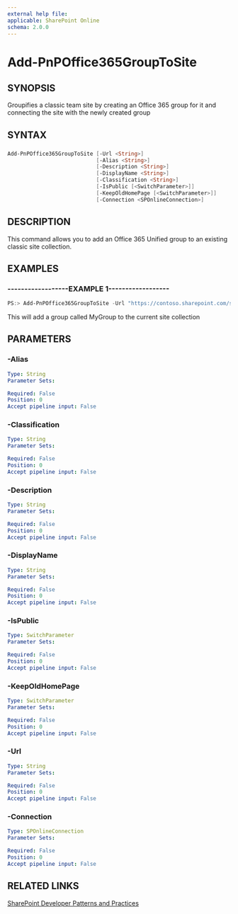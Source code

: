 ```yaml
---
external help file:
applicable: SharePoint Online
schema: 2.0.0
---
```

# Add-PnPOffice365GroupToSite

## SYNOPSIS
Groupifies a classic team site by creating an Office 365 group for it and connecting the site with the newly created group

## SYNTAX 

### 
```powershell
Add-PnPOffice365GroupToSite [-Url <String>]
                            [-Alias <String>]
                            [-Description <String>]
                            [-DisplayName <String>]
                            [-Classification <String>]
                            [-IsPublic [<SwitchParameter>]]
                            [-KeepOldHomePage [<SwitchParameter>]]
                            [-Connection <SPOnlineConnection>]
```

## DESCRIPTION
This command allows you to add an Office 365 Unified group to an existing classic site collection.

## EXAMPLES

### ------------------EXAMPLE 1------------------
```powershell
PS:> Add-PnPOffice365GroupToSite -Url "https://contoso.sharepoint.com/sites/FinanceTeamsite" -Alias "FinanceTeamsite" -DisplayName = "My finance team site group"
```

This will add a group called MyGroup to the current site collection

## PARAMETERS

### -Alias


```yaml
Type: String
Parameter Sets: 

Required: False
Position: 0
Accept pipeline input: False
```

### -Classification


```yaml
Type: String
Parameter Sets: 

Required: False
Position: 0
Accept pipeline input: False
```

### -Description


```yaml
Type: String
Parameter Sets: 

Required: False
Position: 0
Accept pipeline input: False
```

### -DisplayName


```yaml
Type: String
Parameter Sets: 

Required: False
Position: 0
Accept pipeline input: False
```

### -IsPublic


```yaml
Type: SwitchParameter
Parameter Sets: 

Required: False
Position: 0
Accept pipeline input: False
```

### -KeepOldHomePage


```yaml
Type: SwitchParameter
Parameter Sets: 

Required: False
Position: 0
Accept pipeline input: False
```

### -Url


```yaml
Type: String
Parameter Sets: 

Required: False
Position: 0
Accept pipeline input: False
```

### -Connection


```yaml
Type: SPOnlineConnection
Parameter Sets: 

Required: False
Position: 0
Accept pipeline input: False
```

## RELATED LINKS

[SharePoint Developer Patterns and Practices](http://aka.ms/sppnp)